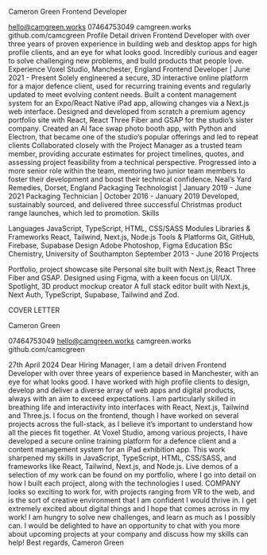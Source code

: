 Cameron Green
Frontend Developer

hello@camgreen.works 07464753049 camgreen.works github.com/camcgreen
Profile
Detail driven Frontend Developer with over three years of proven experience in building web and desktop apps for high profile clients, and an eye for what looks good. Incredibly curious and eager to solve challenging new problems, and build products that people love.
Experience
Voxel Studio, Manchester, England
Frontend Developer | June 2021 - Present
Solely engineered a secure, 3D interactive online platform for a major defence client, used for recurring training events and regularly updated to meet evolving content needs.
Built a content management system for an Expo/React Native iPad app, allowing changes via a Next.js web interface.
Designed and developed from scratch a premium agency portfolio site with React, React Three Fiber and GSAP for the studio’s sister company.
Created an AI face swap photo booth app, with Python and Electron, that became one of the studio’s popular offerings and led to repeat clients
Collaborated closely with the Project Manager as a trusted team member, providing accurate estimates for project timelines, quotes, and assessing project feasibility from a technical perspective.
Progressed into a more senior role within the team, mentoring two junior team members to foster their development and boost their technical confidence.
Neal’s Yard Remedies, Dorset, England
Packaging Technologist | January 2019 - June 2021
Packaging Technician | October 2016 - January 2019
Developed, sustainably sourced, and delivered three successful Christmas product range launches, which led to promotion.
Skills

Languages
JavaScript, TypeScript, HTML, CSS/SASS Modules
Libraries & Frameworks
React, Tailwind, Next.js, Node.js
Tools & Platforms
Git, GitHub, Firebase, Supabase
Design
Adobe Photoshop, Figma
Education
BSc Chemistry,
University of Southampton
September 2013 - June 2016
Projects

Portfolio, project showcase site
Personal site built with Next.js, React Three Fiber and GSAP. Designed using Figma, with a keen focus on UI/UX.
Spotlight, 3D product mockup creator
A full stack editor built with Next.js, Next Auth, TypeScript, Supabase, Tailwind and Zod.

COVER LETTER

Cameron Green

07464753049
hello@camgreen.works
camgreen.works
github.com/camcgreen

27th April 2024
Dear Hiring Manager,
I am a detail driven Frontend Developer with over three years of experience based in Manchester, with an eye for what looks good.
I have worked with high profile clients to design, develop and deliver a diverse array of web apps and digital products, always with an aim to exceed expectations.
I am particularly skilled in breathing life and interactivity into interfaces with React, Next.js, Tailwind and Three.js. I focus on the frontend, though I have worked on several projects across the full-stack, as I believe it’s important to understand how all the pieces fit together.
At Voxel Studio, among various projects, I have developed a secure online training platform for a defence client and a content management system for an iPad exhibition app. This work sharpened my skills in JavaScript, TypeScript, HTML, CSS/SASS, and frameworks like React, Tailwind, Next.js, and Node.js.
Live demos of a selection of my work can be found on my portfolio, where I go into detail on how I built each project, along with the technologies I used.
COMPANY looks so exciting to work for, with projects ranging from VR to the web, and is the sort of creative environment that I am confident I would thrive in.
I get extremely excited about digital things and I hope that comes across in my work! I am hungry to solve new challenges, and learn as much as I possibly can.
I would be delighted to have an opportunity to chat with you more about upcoming projects at your company and discuss how my skills can help!
Best regards,
Cameron Green
